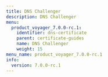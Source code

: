 ```yaml
---
title: DNS Challenger
description: DNS Challenger
menu:
  product_voyager_7.0.0-rc.1:
    identifier: dns-certificate
    parent: certificate-guides
    name: DNS Challenger
    weight: 15
menu_name: product_voyager_7.0.0-rc.1
info:
  version: 7.0.0-rc.1
---
```


